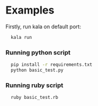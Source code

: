 # Examples

Firstly, run kala on default port:
```bash
  kala run
```

### Running python script

```bash
  pip install -r requirements.txt
  python basic_test.py
```

### Running ruby script

```bash
  ruby basic_test.rb
```
